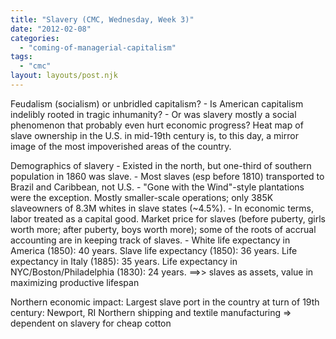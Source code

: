 ```yaml
---
title: "Slavery (CMC, Wednesday, Week 3)"
date: "2012-02-08"
categories: 
  - "coming-of-managerial-capitalism"
tags: 
  - "cmc"
layout: layouts/post.njk
---
```


Feudalism (socialism) or unbridled capitalism? - Is American capitalism indelibly rooted in tragic inhumanity? - Or was slavery mostly a social phenomenon that probably even hurt economic progress? Heat map of slave ownership in the U.S. in mid-19th century is, to this day, a mirror image of the most impoverished areas of the country.

Demographics of slavery - Existed in the north, but one-third of southern population in 1860 was slave. - Most slaves (esp before 1810) transported to Brazil and Caribbean, not U.S. - "Gone with the Wind"-style plantations were the exception. Mostly smaller-scale operations; only 385K slaveowners of 8.3M whites in slave states (~4.5%). - In economic terms, labor treated as a capital good. Market price for slaves (before puberty, girls worth more; after puberty, boys worth more); some of the roots of accrual accounting are in keeping track of slaves. - White life expectancy in America (1850): 40 years. Slave life expectancy (1850): 36 years. Life expectancy in Italy (1885): 35 years. Life expectancy in NYC/Boston/Philadelphia (1830): 24 years. ==>> slaves as assets, value in maximizing productive lifespan

Northern economic impact: Largest slave port in the country at turn of 19th century: Newport, RI Northern shipping and textile manufacturing => dependent on slavery for cheap cotton
